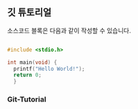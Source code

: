 ## 깃 튜토리얼
소스코드 블록은 다음과 같이 작성할 수 있습니다.

```c

#include <stdio.h>

int main(void) {
  printf("Hello World!");
  return 0;
  }
```

### Git-Tutorial

